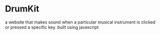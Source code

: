# DrumKit
a website that makes sound when a particular musical instrument is clicked or pressed a specific key. built using javascript
